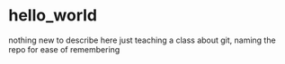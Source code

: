 # hello_world
nothing new to describe here just teaching a class about git, naming the repo for ease of remembering
